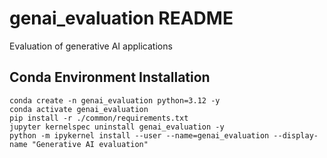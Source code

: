 # genai_evaluation README
Evaluation of generative AI applications

## Conda Environment Installation
```
conda create -n genai_evaluation python=3.12 -y
conda activate genai_evaluation
pip install -r ./common/requirements.txt
jupyter kernelspec uninstall genai_evaluation -y
python -m ipykernel install --user --name=genai_evaluation --display-name "Generative AI evaluation"
```
